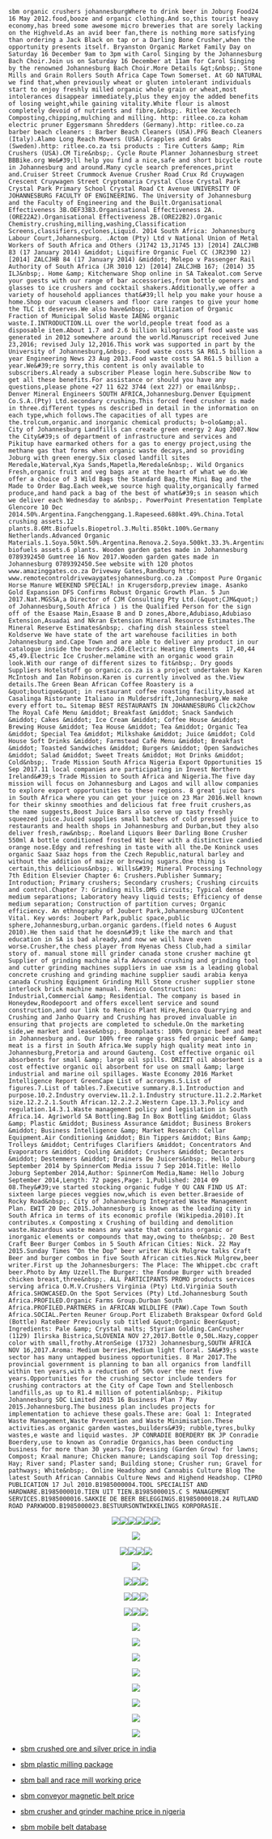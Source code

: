 
```
sbm organic crushers johannesburgWhere to drink beer in Joburg Food24 16 May 2012.food,booze and organic clothing.And so,this tourist heavy economy,has breed some awesome micro breweries that are sorely lacking on the Highveld.As an avid beer fan,there is nothing more satisfying than ordering a Jack Black on tap or a Darling Bone Crusher,when the opportunity presents itself. Bryanston Organic Market Family Day on Saturday 16 December 9am to 3pm with Carol Singing by the Johannesburg Bach Choir.Join us on Saturday 16 December at 11am for Carol Singing by the renowned Johannesburg Bach Choir.More Details &gt;&nbsp;. Stone Mills and Grain Rollers South Africa Cape Town Somerset. At GO NATURAL we find that,when previously wheat or gluten intolerant individuals start to enjoy freshly milled organic whole grain or wheat,most intolerances disappear immediately,plus they enjoy the added benefits of losing weight,while gaining vitality.White flour is almost completely devoid of nutrients and fibre,&nbsp;. Ritlee Xecutech Composting,chipping,mulching and milling. http: ritlee.co.za koham electric pruner Eggersmann Shredders (Germany).http: ritlee.co.za barber beach cleaners : Barber Beach Cleaners (USA).PFG Beach Cleaners (Italy).Alamo Long Reach Mowers (USA).Grapples and Grabs (Sweden).http: ritlee.co.za tsi products : Tire Cutters &amp; Rim Crushers (USA).CM Tire&nbsp;. Cycle Route Planner Johannesburg street BBBike.org We&#39;ll help you find a nice,safe and short bicycle route in Johannesburg and around.Many cycle search preferences,print and.Cruiser Street Crummock Avenue Crusher Road Crux Rd Cruywagen Crescent Cruywagen Street Cryptomaria Crystal Close Crystal Park Crystal Park Primary School Crystal Road Ct Avenue UNIVERSITY OF JOHANNESBURG FACULTY OF ENGINEERING. The University of Johannesburg and the Faculty of Engineering and the Built.Organisational Effectiveness 3B.OEF33B3.Organisational Effectiveness 2A.(ORE22A2).Organisational Effectiveness 2B.(ORE22B2).Organic Chemistry.crushing,milling,washing,Classification Screens,classifiers,cyclones,Liquid. 2014 South Africa: Johannesburg Labour Court,Johannesburg. .Actom (Pty) Ltd v National Union of Metal Workers of South Africa and Others (J1742 13,J1745 13) [2014] ZALCJHB 83 (17 January 2014) &middot; Liquifire Organic Fuel CC (JR2390 12) [2014] ZALCJHB 84 (17 January 2014) &middot; Molepo v Passenger Rail Authority of South Africa (JR 3010 12) [2014] ZALCJHB 167; (2014) 35 ILJ&nbsp;. Home &amp; Kitchenware Shop online in SA Takealot.com Serve your guests with our range of bar accessories,from bottle openers and glasses to ice crushers and cocktail shakers.Additionally,we offer a variety of household appliances that&#39;ll help you make your house a home.Shop our vacuum cleaners and floor care ranges to give your home the TLC it deserves.We also have&nbsp;. Utilization of Organic Fraction of Municipal Solid Waste IAENG organic waste.I.INTRODUCTION.LL over the world,people treat food as a disposable item.About 1.7 and 2.6 billion kilograms of food waste was generated in 2012 somewhere around the world.Manuscript received June 23,2016; revised July 12,2016.This work was supported in part by the University of Johannesburg,&nbsp;. Food waste costs SA R61.5 billion a year Engineering News 23 Aug 2013.Food waste costs SA R61.5 billion a year.We&#39;re sorry,this content is only available to subscribers.Already a subscriber Please login here.Subscribe Now to get all these benefits.For assistance or should you have any questions,please phone +27 11 622 3744 (ext 227) or email&nbsp;. Denver Mineral Engineers SOUTH AFRICA,Johannesburg.Denver Equipment Co.S.A.(Pty) Ltd.secondary crushing.This forced feed crusher is made in three.difTerent types ns described in detail in the information on each type,which follows.The capacities of all types are the.trolcum,organic.and inorganic chemical products; b~olo&amp;al. City of Johannesburg Landfills can create green energy 2 Aug 2007.Now the City&#39;s of department of infrastructure and services and Pikitup have earmarked others for a gas to energy project,using the methane gas that forms when organic waste decays,and so providing Joburg with green energy.Six closed landfill sites Meredale,Waterval,Kya Sands,Mapetla,Meredale&nbsp;. Wild Organics Fresh,organic fruit and veg bags are at the heart of what we do.We offer a choice of 3 Wild Bags the Standard Bag,the Mini Bag and the Made to Order Bag.Each week,we source high quality,organically farmed produce,and hand pack a bag of the best of what&#39;s in season which we deliver each Wednesday to a&nbsp;. PowerPoint Presentation Template Glencore 10 Dec 2014.50%.Argentina.Fangchenggang.1.Rapeseed.680kt.49%.China.Total crushing assets.12 plants.8.6Mt.Biofuels.Biopetrol.3.Multi.850kt.100%.Germany Netherlands.Advanced Organic Materials.1.Soya.50kt.50%.Argentina.Renova.2.Soya.500kt.33.3%.Argentina.Total biofuels assets.6 plants. Wooden garden gates made in Johannesburg 0789392450 Gumtree 16 Nov 2017.Wooden garden gates made in Johannesburg 0789392450.See website with 120 photos www.amazinggates.co.za Driveway Gates,Randburg http: www.remotecontroldrivewaygatesjohannesburg.co.za .Compost Pure Organic Horse Manure WEEKEND SPECIAL! in Krugersdorp,preview image. Asanko Gold Expansion DFS Confirms Robust Organic Growth Plan. 5 Jun 2017.Nat.MGSSA,a Director of CJM Consulting Pty Ltd.(&quot;CJM&quot;) of Johannesburg,South Africa ) is the Qualified Person for the sign off of the Esaase Main,Esaase B and D zones,Abore,Adubiaso,Adubiaso Extension,Asuadai and Nkran Extension Mineral Resource Estimates.The Mineral Reserve Estimates&nbsp;. chafing dish stainless steel Koldserve We have state of the art warehouse facilities in both Johannesburg and.Cape Town and are able to deliver any product in our catalogue inside the borders.260.Electric Heating Elements  17,40,44 45,49.Electric Ice Crusher.melamine with an organic wood grain look.With our range of different sizes to fit&nbsp;. Dry goods Suppliers Hotelstuff go organic.co.za is a project undertaken by Karen McIntosh and Ian Robinson.Karen is currently involved as the.View details.The Green Bean African Coffee Roastery is a &quot;boutique&quot; in restaurant coffee roasting facility,based at Casalinga Ristorante Italiano in Muldersdrift,Johannesburg.We make every effort to… Sitemap BEST RESTAURANTS IN JOHANNESBURG Click2Chow The Royal Cafè Menu &middot; Breakfast &middot; Snack Sandwich &middot; Cakes &middot; Ice Cream &middot; Coffee House &middot; Brewing House &middot; Tea House &middot; Tea &middot; Organic Tea &middot; Special Tea &middot; Milkshake &middot; Juice &middot; Cold House Soft Drinks &middot; Farmstead Cafè Menu &middot; Breakfast &middot; Toasted Sandwiches &middot; Burgers &middot; Open Sandwiches &middot; Salad &middot; Sweet Treats &middot; Hot Drinks &middot; Cold&nbsp;. Trade Mission South Africa Nigeria Export Opportunities 15 Sep 2017.11 local companies are participating in Invest Northern Ireland&#39;s Trade Mission to South Africa and Nigeria.The five day mission will focus on Johannesburg and Lagos and will allow companies to explore export opportunities to these regions. 8 great juice bars in South Africa where you can get your juice on 23 Mar 2016.Well known for their skinny smoothies and delicious fat free fruit crushers,as the name suggests,Boost Juice Bars also serve up tasty freshly squeezed juice.Juiced supplies small batches of cold pressed juice to restaurants and health shops in Johannesburg and Durban,but they also deliver fresh,raw&nbsp;. Roeland Liquors Beer Darling Bone Crusher 550ml A bottle conditioned frosted Wit beer with a distinctive candied orange nose.Edgy and refreshing in taste with all the.De Koninck uses organic Saaz Saaz hops from the Czech Republic,natural barley and without the addition of maize or brewing sugars.One thing is certain,this delicious&nbsp;. Wills&#39; Mineral Processing Technology 7th Edition Elsevier Chapter 6: Crushers.Publisher Summary; Introduction; Primary crushers; Secondary crushers; Crushing circuits and control.Chapter 7: Grinding mills.DMS circuits; Typical dense medium separations; Laboratory heavy liquid tests; Efficiency of dense medium separation; Construction of partition curves; Organic efficiency. An ethnography of Joubert Park,Johannesburg UJContent Vital. Key words: Joubert Park,public space,public sphere,Johannesburg,urban.organic gardens.(field notes 6 August 2010).He then said that he doesn&#39;t like the march and that education in SA is bad already,and now we will have even worse.Crusher,the chess player from Hyenas Chess Club,had a similar story of. manual stone mill grinder canada stone crusher machine gt Supplier of grinding machine alfa Advanced crushing and grinding tool and cutter grinding machines suppliers in uae xsm is a leading global concrete crushing and grinding machine supplier saudi arabia kenya canada Crushing Equipment Grinding Mill Stone crusher supplier stone interlock brick machine manual. Renico Construction: Industrial,Commercial &amp; Residential. The company is based in Honeydew,Roodepoort and offers excellent service and sound construction,and our link to Renico Plant Hire,Renico Quarrying and Crushing and Janho Quarry and Crushing has proved invaluable in ensuring that projects are completed to schedule.On the marketing side,we market and lease&nbsp;. Boomplaats: 100% Organic beef and meat in Johannesburg and. Our 100% free range grass fed organic beef &amp; meat is a first in South Africa.We supply high quality meat into in Johannesburg,Pretoria and around Gauteng. Cost effective organic oil absorbents for small &amp; large oil spills. DRIZIT oil absorbent is a cost effective organic oil absorbent for use on small &amp; large industrial and marine oil spillages. Waste Economy 2016 Market Intelligence Report GreenCape List of acronyms.5.List of figures.7.List of tables.7.Executive summary.8.1.Introduction and purpose.10.2.Industry overview.11.2.1.Industry structure.11.2.2.Market size.12.2.2.1.South African.12.2.2.2.Western Cape.13.3.Policy and regulation.14.3.1.Waste management policy and legislation in South Africa.14. Agriworld SA Bottling.Bag In Box Bottling &middot; Glass &amp; Plastic &middot; Business Assurance &middot; Business Brokers &middot; Business Intelligence &amp; Market Research: Cellar Equipment.Air Conditioning &middot; Bin Tippers &middot; Bins &amp; Trolleys &middot; Centrifuges Clarifiers &middot; Concentrators And Evaporators &middot; Cooling &middot; Crushers &middot; Decanters &middot; Destemmers &middot; Drainers De Juicers&nbsp;. Hello Joburg September 2014 by SpinnerCom Media issuu 7 Sep 2014.Title: Hello Joburg September 2014,Author: SpinnerCom Media,Name: Hello Joburg September 2014,Length: 72 pages,Page: 1,Published: 2014 09 08.They&#39;ve started stocking organic fudge Y OU CAN FIND US AT: sixteen large pieces veggies now,which is even better.Braeside of Rocky Road&nbsp;. City of Johannesburg Integrated Waste Management Plan. EWIT 20 Dec 2015.Johannesburg is known as the leading city in South Africa in terms of its economic profile (Wikipedia.2010).It contributes.x Composting x Crushing of building and demolition waste.Hazardous waste means any waste that contains organic or inorganic elements or compounds that may,owing to the&nbsp;. 20 Best Craft Beer Burger Combos in 5 South African Cities: Nick. 22 May 2015.Sunday Times “On the Dop” beer writer Nick Mulgrew talks Craft Beer and burger combos in five South African cities.Nick Mulgrew,beer writer.First up the Johannesburgers: The Place: The Whippet.cbc craft beer.Photo by Amy Uzzell.The Burger: the Fondue Burger with breaded chicken breast,three&nbsp;. ALL PARTICIPANTS PROMO products services serving africa O.M.V.Crushers Virginia (Pty) Ltd.Virginia South Africa.SHOWCASED.On the Spot Services (Pty) Ltd.Johannesburg South Africa.PROFILED.Organic Farms Group.Durban South Africa.PROFILED.PARTNERS in AFRICAN WILDLIFE (PAW).Cape Town South Africa.SOCIAL.Perten Reuner Group.Port Elizabeth Brakspear Oxford Gold (Bottle) RateBeer Previously sub titled &quot;Organic Beer&quot; Ingredients: Pale &amp; Crystal malts; Styrian Golding.CanCrusher (1129) Ilirska Bistrica,SLOVENIA NOV 27,2017.Bottle 0,50L.Hazy,copper color with small,frothy.AtronSeige (1732) Johannesburg,SOUTH AFRICA NOV 16,2017.Aroma: Medium berries,Medium light floral. SA&#39;s waste sector has many untapped business opportunities. 8 Mar 2017.The provincial government is planning to ban all organics from landfill within ten years,with a reduction of 50% over the next five years.Opportunities for the crushing sector include tenders for crushing contractors at the City of Cape Town and Stellenbosch landfills,as up to R1.4 million of potential&nbsp;. Pikitup Johannesburg SOC Limited 2015 16 Business Plan 7 May 2015.Johannesburg.The business plan includes projects for implementation to achieve these goals.These are: Goal 1: Integrated Waste Management,Waste Prevention and Waste Minimisation.These activities.as organic garden wastes,builders&#39; rubble,tyres,bulky wastes,e waste and liquid wastes. JP CONRADIE BOERDERY BK JP Conradie Boerdery,use to known as Conradie Organics,has been conducting business for more than 30 years.Top Dressing (Garden Grow) for lawns; Compost; Kraal manure; Chicken manure; Landscaping soil Top dressing; Hay; River sand; Plaster sand; Building stone; Crusher run; Gravel for pathways; White&nbsp;. Online Headshop and Cannabis Culture Blog The latest South African Cannabis Culture News and Highend Headshop. CIPRO PUBLICATION 17 Jul 2010.B1985000004.TOOL SPECIALIST AND HARDWARE.B1985000010.TIEN UIT TIEN.B1985000015.C S MANAGEMENT SERVICES.B1985000016.SAKKIE DE BEER BELEGGINGS.B1985000018.24 RUTLAND ROAD PARKWOOD.B1985000023.BESTUURSONTWIKKELINGS KORPORASIE. 
```

<div align="center">
  
<a rel="nofollow" href="https://m.shibang-china.com?f=github&k=sbm+organic+crushers+johannesburg"><img src="https://static.shibang-china.com/en/l.png"></a><img src="https://static.shibang-china.com/en/hw.png"><a rel="nofollow" href="https://m.shibang-china.com/product/?f=github&k=sbm+organic+crushers+johannesburg"><img src="https://static.shibang-china.com/en/p.png"></a><a rel="nofollow" href="https://m.shibang-china.com/cases/?f=github&k=sbm+organic+crushers+johannesburg"><img src="https://static.shibang-china.com/en/c.png"></a><a rel="nofollow" href="https://m.shibang-china.com/news/?f=github&k=sbm+organic+crushers+johannesburg"><img src="https://static.shibang-china.com/en/n.png"></a><a rel="nofollow" href="https://m.shibang-china.com?f=github&k=sbm+organic+crushers+johannesburg"><img src="https://static.shibang-china.com/en/m.png"></a>

<a rel="nofollow" href="https://m.shibang-china.com/product/?f=github&k=sbm+organic+crushers+johannesburg"><img src="https://static.shibang-china.com/en/b.jpg"></a>
  
<a rel="nofollow" href="https://m.shibang-china.com/solution-aggregate.html?f=github&k=sbm+organic+crushers+johannesburg"><img src="https://static.shibang-china.com/en/a.jpg"></a><a rel="nofollow" href="https://m.shibang-china.com/solution-mine.html?f=github&k=sbm+organic+crushers+johannesburg"><img src="https://static.shibang-china.com/en/m.jpg"></a><a rel="nofollow" href="https://m.shibang-china.com/solution-mill.html?f=github&k=sbm+organic+crushers+johannesburg"><img src="https://static.shibang-china.com/en/g.jpg"></a><a rel="nofollow" href="https://m.shibang-china.com/solution-epc.html?f=github&k=sbm+organic+crushers+johannesburg"><img src="https://static.shibang-china.com/en/e.jpg"></a>

<a rel="nofollow" href="https://m.shibang-china.com/product/?f=github&k=sbm+organic+crushers+johannesburg"><img src="https://static.shibang-china.com/en/a-p.png"></a>

<a rel="nofollow" href="https://m.shibang-china.com/product/crusher/c6x.html?f=github&k=sbm+organic+crushers+johannesburg"><img src="https://static.shibang-china.com/en/j.jpg"></a><a rel="nofollow" href="https://m.shibang-china.com/product/crusher/ci5x.html?f=github&k=sbm+organic+crushers+johannesburg"><img src="https://static.shibang-china.com/en/i.jpg"></a><a rel="nofollow" href="https://m.shibang-china.com/product/crusher/hst.html?f=github&k=sbm+organic+crushers+johannesburg"><img src="https://static.shibang-china.com/en/c.jpg"></a>

<a rel="nofollow" href="https://m.shibang-china.com/product/mill/mtw.html?f=github&k=sbm+organic+crushers+johannesburg"><img src="https://static.shibang-china.com/en/mtw.jpg"></a><a rel="nofollow" href="https://m.shibang-china.com/product/mill/scm.html?f=github&k=sbm+organic+crushers+johannesburg"><img src="https://static.shibang-china.com/en/scm.jpg"></a><a rel="nofollow" href="https://m.shibang-china.com/product/mill/lm.html?f=github&k=sbm+organic+crushers+johannesburg"><img src="https://static.shibang-china.com/en/lm.jpg"></a>

<a rel="nofollow" href="https://m.shibang-china.com/product/sand/vsi6x.html?f=github&k=sbm+organic+crushers+johannesburg"><img src="https://static.shibang-china.com/en/6x.jpg"></a><a rel="nofollow" href="https://m.shibang-china.com/product/sand/vu.html?f=github&k=sbm+organic+crushers+johannesburg"><img src="https://static.shibang-china.com/en/vu.jpg"></a><a rel="nofollow" href="https://m.shibang-china.com/product/mobile/klun.html?f=github&k=sbm+organic+crushers+johannesburg"><img src="https://static.shibang-china.com/en/k.jpg"></a>

<a rel="nofollow" href="https://m.shibang-china.com/cases/?f=github&k=sbm+organic+crushers+johannesburg"><img src="https://static.shibang-china.com/en/case.png"></a>

<a rel="nofollow" href="https://m.shibang-china.com/cases/aggregate/202.html?f=github&k=sbm+organic+crushers+johannesburg"><img src="https://static.shibang-china.com/en/c-1.jpg"></a>

<a rel="nofollow" href="https://m.shibang-china.com/cases/aggregate/203.html?f=github&k=sbm+organic+crushers+johannesburg"><img src="https://static.shibang-china.com/en/c-2.jpg"></a>

<a rel="nofollow" href="https://m.shibang-china.com/cases/mill/123.html?f=github&k=sbm+organic+crushers+johannesburg"><img src="https://static.shibang-china.com/en/c-3.jpg"></a>

<a rel="nofollow" href="https://m.shibang-china.com/contact_us.html?f=github&k=sbm+organic+crushers+johannesburg"><img src="https://static.shibang-china.com/en/contact.png"></a>

<a rel="nofollow" href="https://swt.shibang-china.com/?f=github&k=sbm+organic+crushers+johannesburg"><img src="https://static.shibang-china.com/en/chat.png"></a>

<a rel="nofollow" href="https://whatsapp.shibangsoft.com/WhatsApp.php?f=github&k=sbm+organic+crushers+johannesburg"><img src="https://static.shibang-china.com/en/whatsapp.png"></a>

<a rel="nofollow" href="https://m.shibang-china.com/?f=github&k=sbm+organic+crushers+johannesburg"><img src="https://static.shibang-china.com/en/website.png"></a>

</div>


* [sbm crushed ore and silver price in india](sbm%20crushed%20ore%20and%20silver%20price%20in%20india.md)

* [sbm plastic milling package](sbm%20plastic%20milling%20package.md)

* [sbm ball and race mill working price](sbm%20ball%20and%20race%20mill%20working%20price.md)

* [sbm conveyor magnetic belt price](sbm%20conveyor%20magnetic%20belt%20price.md)

* [sbm crusher and grinder machine price in nigeria](sbm%20crusher%20and%20grinder%20machine%20price%20in%20nigeria.md)

* [sbm mobile belt database](sbm%20mobile%20belt%20database.md)